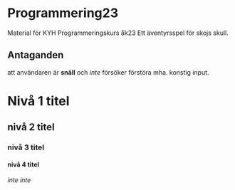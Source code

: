 # Programmering23
Material för KYH Programmeringskurs åk23
Ett äventyrsspel för skojs skull.

## Antaganden
att användaren är **snäll** och *inte* försöker förstöra mha. konstig input.

# Nivå 1 titel
## nivå 2 titel
### nivå 3 titel
#### nivå 4 titel

*inte*
_inte_
